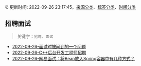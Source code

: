 :alarm_clock: 更新时间: 2022-09-26 23:17:45。[来源分类](../README.md)、[标签分类](../TAGS.md)、[时间分类](../TIMELINE.md)

## 招聘面试


> 关键字：`招聘`、`面试`



- [2022-09-26-面试时被问到的一个问题](https://www.v2ex.com/t/883155) 
- [2022-09-26-C++后台开发工程师招聘](https://www.v2ex.com/t/883127) 
- [2022-09-26-网易面试：将Bean放入Spring容器中有几种方式？](https://toutiao.io/k/p2jw5va) 
